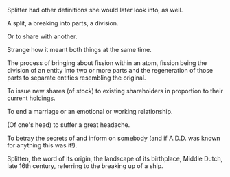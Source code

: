 Splitter had other definitions she would later look into, as well.

A split, a breaking into parts, a division.

Or to share with another.

Strange how it meant both things at the same time.

The process of bringing about fission within an atom, fission being the division of an entity into two or more parts and the regeneration of those parts to separate entities resembling the original.

To issue new shares (of stock) to existing shareholders in proportion to their current holdings.

To end a marriage or an emotional or working relationship.

(Of one's head) to suffer a great headache.

To betray the secrets of and inform on somebody (and if A.D.D. was known for anything this was it!).

Splitten, the word of its origin, the landscape of its birthplace, Middle Dutch, late 16th century, referring to the breaking up of a ship.